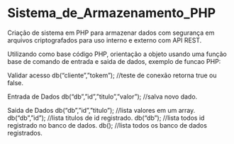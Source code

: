# Sistema_de_Armazenamento_PHP
Criação de sistema em PHP para armazenar dados com segurança em arquivos criptografados para uso interno e externo com API REST.

Utilizando como base código PHP, orientação a objeto usando uma função base de comando de entrada e saida de dados, exemplo de funcao PHP:


Validar acesso
db(“cliente”,”tokem”); //teste de conexão retorna true ou false.


Entrada de Dados
db(“db”,”id”,”titulo”,”valor”); //salva novo dado.


Saida de Dados
db(“db”,”id”,”titulo”); //lista valores em um array.
db(“db”,”id”); //lista titulos de id registrado.
db(“db”); //lista todos id registrado no banco de dados.
db(); //lista todos os banco de dados registrados.

